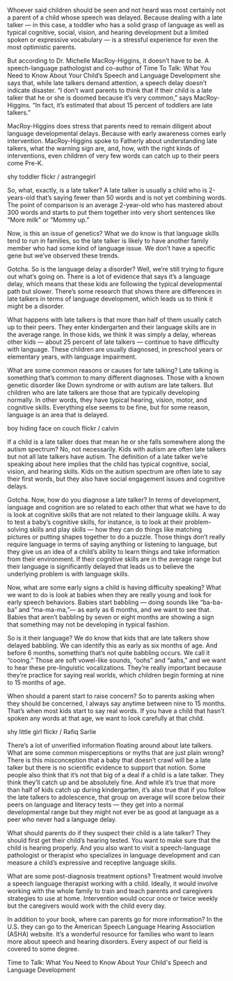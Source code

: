 
Whoever said children should be seen and not heard was most certainly not a parent of a child whose speech was delayed. Because dealing with a late talker — in this case, a toddler who has a solid grasp of language as well as typical cognitive, social, vision, and hearing development but a limited spoken or expressive vocabulary — is a stressful experience for even the most optimistic parents.

But according to Dr. Michelle MacRoy-Higgins, it doesn’t have to be. A speech-language pathologist and co-author of Time To Talk: What You Need to Know About Your Child’s Speech and Language Development she says that, while late talkers demand attention, a speech delay doesn’t indicate disaster. “I don’t want parents to think that if their child is a late talker that he or she is doomed because it’s very common,” says MacRoy-Higgins. “In fact, it’s estimated that about 15 percent of toddlers are late talkers.”

MacRoy-Higgins does stress that parents need to remain diligent about language developmental delays. Because with early awareness comes early intervention. MacRoy-Higgins spoke to Fatherly about understanding late talkers, what the warning sign are, and, how, with the right kinds of interventions, even children of very few words can catch up to their peers come Pre-K.

shy toddler
flickr / astrangegirl

So, what, exactly, is a late talker?
A late talker is usually a child who is 2-years-old that’s saying fewer than 50 words and is not yet combining words. The point of comparison is an average 2-year-old who has mastered about 300 words and starts to put them together into very short sentences like “More milk” or “Mommy up.”

Now, is this an issue of genetics?
What we do know is that language skills tend to run in families, so the late talker is likely to have another family member who had some kind of language issue. We don’t have a specific gene but we’ve observed these trends.

Gotcha. So is the language delay a disorder?
Well, we’re still trying to figure out what’s going on. There is a lot of evidence that says it’s a language delay, which means that these kids are following the typical developmental path but slower. There’s some research that shows there are differences in late talkers in terms of language development, which leads us to think it might be a disorder.

What happens with late talkers is that more than half of them usually catch up to their peers. They enter kindergarten and their language skills are in the average range. In those kids, we think it was simply a delay, whereas other kids — about 25 percent of late talkers — continue to have difficulty with language. These children are usually diagnosed, in preschool years or elementary years, with language impairment.

What are some common reasons or causes for late talking?
Late talking is something that’s common to many different diagnoses. Those with a known genetic disorder like Down syndrome or with autism are late talkers. But children who are late talkers are those that are typically developing normally. In other words, they have typical hearing, vision, motor, and cognitive skills. Everything else seems to be fine, but for some reason, language is an area that is delayed.

boy hiding face on couch
flickr / calvin

If a child is a late talker does that mean he or she falls somewhere along the autism spectrum?
No, not necessarily. Kids with autism are often late talkers but not all late talkers have autism. The definition of a late talker we’re speaking about here implies that the child has typical cognitive, social, vision, and hearing skills. Kids on the autism spectrum are often late to say their first words, but they also have social engagement issues and cognitive delays.

Gotcha. Now, how do you diagnose a late talker?
In terms of development, language and cognition are so related to each other that what we have to do is look at cognitive skills that are not related to their language skills. A way to test a baby’s cognitive skills, for instance, is to look at their problem-solving skills and play skills — how they can do things like matching pictures or putting shapes together to do a puzzle. Those things don’t really require language in terms of saying anything or listening to language, but they give us an idea of a child’s ability to learn things and take information from their environment. If their cognitive skills are in the average range but their language is significantly delayed that leads us to believe the underlying problem is with language skills.

Now, what are some early signs a child is having difficulty speaking?
What we want to do is look at babies when they are really young and look for early speech behaviors. Babies start babbling — doing sounds like “ba-ba-ba” and “ma-ma-ma,”— as early as 6 months, and we want to see that. Babies that aren’t babbling by seven or eight months are showing a sign that something may not be developing in typical fashion.

So is it their language? We do know that kids that are late talkers show delayed babbling. We can identify this as early as six months of age. And before 6 months, something that’s not quite babbling occurs. We call it “cooing.” Those are soft vowel-like sounds, “oohs” and “aahs,” and we want to hear these pre-linguistic vocalizations. They’re really important because they’re practice for saying real worlds, which children begin forming at nine to 15 months of age.

When should a parent start to raise concern?
So to parents asking when they should be concerned, I always say anytime between nine to 15 months. That’s when most kids start to say real words. If you have a child that hasn’t spoken any words at that age, we want to look carefully at that child.

shy little girl
flickr / Rafiq Sarlie

There’s a lot of unverified information floating around about late talkers. What are some common misperceptions or myths that are just plain wrong?
There is this misconception that a baby that doesn’t crawl will be a late talker but there is no scientific evidence to support that notion. Some people also think that it’s not that big of a deal if a child is a late talker. They think they’ll catch up and be absolutely fine. And while it’s true that more than half of kids catch up during kindergarten, it’s also true that if you follow the late talkers to adolescence, that group on average will score below their peers on language and literacy tests — they get into a normal developmental range but they might not ever be as good at language as a peer who never had a language delay.

What should parents do if they suspect their child is a late talker?
They should first get their child’s hearing tested. You want to make sure that the child is hearing properly. And you also want to visit a speech-language pathologist or therapist who specializes in language development and can measure a child’s expressive and receptive language skills.

What are some post-diagnosis treatment options?
Treatment would involve a speech language therapist working with a child. Ideally, it would involve working with the whole family to train and teach parents and caregivers strategies to use at home. Intervention would occur once or twice weekly but the caregivers would work with the child every day.

In addition to your book, where can parents go for more information?
In the U.S. they can go to the American Speech Language Hearing Association (ASHA) website. It’s a wonderful resource for families who want to learn more about speech and hearing disorders. Every aspect of our field is covered to some degree.

Time to Talk: What You Need to Know About Your Child's Speech and Language Development
